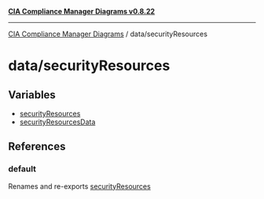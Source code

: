 [**CIA Compliance Manager Diagrams v0.8.22**](../../README.md)

***

[CIA Compliance Manager Diagrams](../../modules.md) / data/securityResources

# data/securityResources

## Variables

- [securityResources](variables/securityResources.md)
- [securityResourcesData](variables/securityResourcesData.md)

## References

### default

Renames and re-exports [securityResources](variables/securityResources.md)
